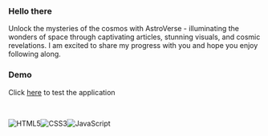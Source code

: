 ### Hello there

Unlock the mysteries of the cosmos with AstroVerse - illuminating the wonders of space through captivating articles, stunning visuals, and cosmic revelations. I am excited to share my progress with you and hope you enjoy following along.



### Demo


Click [here]() to test the application


<br/>

![HTML5](https://img.shields.io/badge/html5-%23E34F26.svg?style=for-the-badge&logo=html5&logoColor=white)![CSS3](https://img.shields.io/badge/css3-%231572B6.svg?style=for-the-badge&logo=css3&logoColor=white)![JavaScript](https://img.shields.io/badge/javascript-%23323330.svg?style=for-the-badge&logo=javascript&logoColor=%23F7DF1E)
